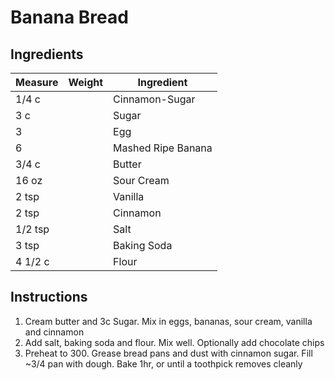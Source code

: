 # Banana Bread

## Ingredients

Measure | Weight | Ingredient
--------|--------|-----------
1/4 c | | Cinnamon-Sugar
3 c | | Sugar
3 | | Egg
6 | | Mashed Ripe Banana
3/4 c | | Butter
16 oz | | Sour Cream
2 tsp | | Vanilla
2 tsp | | Cinnamon
1/2 tsp | | Salt
3 tsp | | Baking Soda
4 1/2 c | | Flour

## Instructions

1. Cream butter and 3c Sugar. Mix in eggs, bananas, sour cream, vanilla and cinnamon
2. Add salt, baking soda and flour. Mix well. Optionally add chocolate chips
3. Preheat to 300. Grease bread pans and dust with cinnamon sugar. Fill ~3/4 pan with dough. Bake 1hr, or until a toothpick removes cleanly
